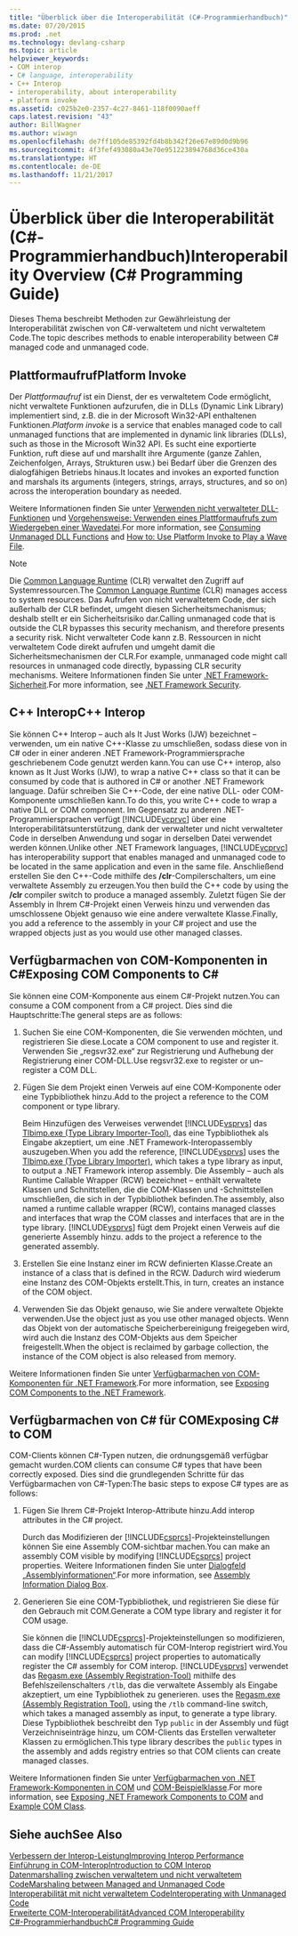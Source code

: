 ```yaml
---
title: "Überblick über die Interoperabilität (C#-Programmierhandbuch)"
ms.date: 07/20/2015
ms.prod: .net
ms.technology: devlang-csharp
ms.topic: article
helpviewer_keywords:
- COM interop
- C# language, interoperability
- C++ Interop
- interoperability, about interoperability
- platform invoke
ms.assetid: c025b2e0-2357-4c27-8461-118f0090aeff
caps.latest.revision: "43"
author: BillWagner
ms.author: wiwagn
ms.openlocfilehash: de7ff105de85392fd4b8b342f26e67e89d0d9b96
ms.sourcegitcommit: 4f3fef493080a43e70e951223894768d36ce430a
ms.translationtype: HT
ms.contentlocale: de-DE
ms.lasthandoff: 11/21/2017
---
```

# <a name="interoperability-overview-c-programming-guide"></a><span data-ttu-id="d630e-102">Überblick über die Interoperabilität (C#-Programmierhandbuch)</span><span class="sxs-lookup"><span data-stu-id="d630e-102">Interoperability Overview (C# Programming Guide)</span></span>
<span data-ttu-id="d630e-103">Dieses Thema beschreibt Methoden zur Gewährleistung der Interoperabilität zwischen von C#-verwaltetem und nicht verwaltetem Code.</span><span class="sxs-lookup"><span data-stu-id="d630e-103">The topic describes methods to enable interoperability between C# managed code and unmanaged code.</span></span>  
  
## <a name="platform-invoke"></a><span data-ttu-id="d630e-104">Plattformaufruf</span><span class="sxs-lookup"><span data-stu-id="d630e-104">Platform Invoke</span></span>  
 <span data-ttu-id="d630e-105">Der *Plattformaufruf* ist ein Dienst, der es verwaltetem Code ermöglicht, nicht verwaltete Funktionen aufzurufen, die in DLLs (Dynamic Link Library) implementiert sind, z.B. die in der Microsoft Win32-API enthaltenen Funktionen.</span><span class="sxs-lookup"><span data-stu-id="d630e-105">*Platform invoke* is a service that enables managed code to call unmanaged functions that are implemented in dynamic link libraries (DLLs), such as those in the Microsoft Win32 API.</span></span> <span data-ttu-id="d630e-106">Es sucht eine exportierte Funktion, ruft diese auf und marshallt ihre Argumente (ganze Zahlen, Zeichenfolgen, Arrays, Strukturen usw.) bei Bedarf über die Grenzen des dialogfähigen Betriebs hinaus.</span><span class="sxs-lookup"><span data-stu-id="d630e-106">It locates and invokes an exported function and marshals its arguments (integers, strings, arrays, structures, and so on) across the interoperation boundary as needed.</span></span>  
  
 <span data-ttu-id="d630e-107">Weitere Informationen finden Sie unter [Verwenden nicht verwalteter DLL-Funktionen](../../../framework/interop/consuming-unmanaged-dll-functions.md) und [Vorgehensweise: Verwenden eines Plattformaufrufs zum Wiedergeben einer Wavedatei](../../../csharp/programming-guide/interop/how-to-use-platform-invoke-to-play-a-wave-file.md).</span><span class="sxs-lookup"><span data-stu-id="d630e-107">For more information, see [Consuming Unmanaged DLL Functions](../../../framework/interop/consuming-unmanaged-dll-functions.md) and [How to: Use Platform Invoke to Play a Wave File](../../../csharp/programming-guide/interop/how-to-use-platform-invoke-to-play-a-wave-file.md).</span></span>  
  
> [!NOTE]
>  <span data-ttu-id="d630e-108">Die [Common Language Runtime](../../../standard/clr.md) (CLR) verwaltet den Zugriff auf Systemressourcen.</span><span class="sxs-lookup"><span data-stu-id="d630e-108">The [Common Language Runtime](../../../standard/clr.md) (CLR) manages access to system resources.</span></span> <span data-ttu-id="d630e-109">Das Aufrufen von nicht verwaltetem Code, der sich außerhalb der CLR befindet, umgeht diesen Sicherheitsmechanismus; deshalb stellt er ein Sicherheitsrisiko dar.</span><span class="sxs-lookup"><span data-stu-id="d630e-109">Calling unmanaged code that is outside the CLR bypasses this security mechanism, and therefore presents a security risk.</span></span> <span data-ttu-id="d630e-110">Nicht verwalteter Code kann z.B. Ressourcen in nicht verwaltetem Code direkt aufrufen und umgeht damit die Sicherheitsmechanismen der CLR.</span><span class="sxs-lookup"><span data-stu-id="d630e-110">For example, unmanaged code might call resources in unmanaged code directly, bypassing CLR security mechanisms.</span></span> <span data-ttu-id="d630e-111">Weitere Informationen finden Sie unter [.NET Framework-Sicherheit](http://go.microsoft.com/fwlink/?LinkId=37122).</span><span class="sxs-lookup"><span data-stu-id="d630e-111">For more information, see [.NET Framework Security](http://go.microsoft.com/fwlink/?LinkId=37122).</span></span>  
  
## <a name="c-interop"></a><span data-ttu-id="d630e-112">C++ Interop</span><span class="sxs-lookup"><span data-stu-id="d630e-112">C++ Interop</span></span>  
 <span data-ttu-id="d630e-113">Sie können C++ Interop – auch als It Just Works (IJW) bezeichnet – verwenden, um ein native C++-Klasse zu umschließen, sodass diese von in C# oder in einer anderen .NET Framework-Programmiersprache geschriebenem Code genutzt werden kann.</span><span class="sxs-lookup"><span data-stu-id="d630e-113">You can use C++ interop, also known as It Just Works (IJW), to wrap a native C++ class so that it can be consumed by code that is authored in C# or another .NET Framework language.</span></span> <span data-ttu-id="d630e-114">Dafür schreiben Sie C++-Code, der eine native DLL- oder COM-Komponente umschließen kann.</span><span class="sxs-lookup"><span data-stu-id="d630e-114">To do this, you write C++ code to wrap a native DLL or COM component.</span></span> <span data-ttu-id="d630e-115">Im Gegensatz zu anderen .NET-Programmiersprachen verfügt [!INCLUDE[vcprvc](~/includes/vcprvc-md.md)] über eine Interoperabilitätsunterstützung, dank der verwalteter und nicht verwalteter Code in derselben Anwendung und sogar in derselben Datei verwendet werden können.</span><span class="sxs-lookup"><span data-stu-id="d630e-115">Unlike other .NET Framework languages, [!INCLUDE[vcprvc](~/includes/vcprvc-md.md)] has interoperability support that enables managed and unmanaged code to be located in the same application and even in the same file.</span></span> <span data-ttu-id="d630e-116">Anschließend erstellen Sie den C++-Code mithilfe des **/clr**-Compilerschalters, um eine verwaltete Assembly zu erzeugen.</span><span class="sxs-lookup"><span data-stu-id="d630e-116">You then build the C++ code by using the **/clr** compiler switch to produce a managed assembly.</span></span> <span data-ttu-id="d630e-117">Zuletzt fügen Sie der Assembly in Ihrem C#-Projekt einen Verweis hinzu und verwenden das umschlossene Objekt genauso wie eine andere verwaltete Klasse.</span><span class="sxs-lookup"><span data-stu-id="d630e-117">Finally, you add a reference to the assembly in your C# project and use the wrapped objects just as you would use other managed classes.</span></span>  
  
## <a name="exposing-com-components-to-c"></a><span data-ttu-id="d630e-118">Verfügbarmachen von COM-Komponenten in C#</span><span class="sxs-lookup"><span data-stu-id="d630e-118">Exposing COM Components to C#</span></span>  
 <span data-ttu-id="d630e-119">Sie können eine COM-Komponente aus einem C#-Projekt nutzen.</span><span class="sxs-lookup"><span data-stu-id="d630e-119">You can consume a COM component from a C# project.</span></span> <span data-ttu-id="d630e-120">Dies sind die Hauptschritte:</span><span class="sxs-lookup"><span data-stu-id="d630e-120">The general steps are as follows:</span></span>  
  
1.  <span data-ttu-id="d630e-121">Suchen Sie eine COM-Komponenten, die Sie verwenden möchten, und registrieren Sie diese.</span><span class="sxs-lookup"><span data-stu-id="d630e-121">Locate a COM component to use and register it.</span></span> <span data-ttu-id="d630e-122">Verwenden Sie „regsvr32.exe“ zur Registrierung und Aufhebung der Registrierung einer COM-DLL.</span><span class="sxs-lookup"><span data-stu-id="d630e-122">Use regsvr32.exe to register or un–register a COM DLL.</span></span>  
  
2.  <span data-ttu-id="d630e-123">Fügen Sie dem Projekt einen Verweis auf eine COM-Komponente oder eine Typbibliothek hinzu.</span><span class="sxs-lookup"><span data-stu-id="d630e-123">Add to the project a reference to the COM component or type library.</span></span>  
  
     <span data-ttu-id="d630e-124">Beim Hinzufügen des Verweises verwendet [!INCLUDE[vsprvs](~/includes/vsprvs-md.md)] das [Tlbimp.exe (Type Library Importer-Tool)](http://msdn.microsoft.com/library/ec0a8d63-11b3-4acd-b398-da1e37e97382), das eine Typbibliothek als Eingabe akzeptiert, um eine .NET Framework-Interopassembly auszugeben.</span><span class="sxs-lookup"><span data-stu-id="d630e-124">When you add the reference, [!INCLUDE[vsprvs](~/includes/vsprvs-md.md)] uses the [Tlbimp.exe (Type Library Importer)](http://msdn.microsoft.com/library/ec0a8d63-11b3-4acd-b398-da1e37e97382), which takes a type library as input, to output a .NET Framework interop assembly.</span></span> <span data-ttu-id="d630e-125">Die Assembly – auch als Runtime Callable Wrapper (RCW) bezeichnet – enthält verwaltete Klassen und Schnittstellen, die die COM-Klassen und -Schnittstellen umschließen, die sich in der Typbibliothek befinden.</span><span class="sxs-lookup"><span data-stu-id="d630e-125">The assembly, also named a runtime callable wrapper (RCW), contains managed classes and interfaces that wrap the COM classes and interfaces that are in the type library.</span></span> [!INCLUDE[vsprvs](~/includes/vsprvs-md.md)]<span data-ttu-id="d630e-126"> fügt dem Projekt einen Verweis auf die generierte Assembly hinzu.</span><span class="sxs-lookup"><span data-stu-id="d630e-126"> adds to the project a reference to the generated assembly.</span></span>  
  
3.  <span data-ttu-id="d630e-127">Erstellen Sie eine Instanz einer im RCW definierten Klasse.</span><span class="sxs-lookup"><span data-stu-id="d630e-127">Create an instance of a class that is defined in the RCW.</span></span> <span data-ttu-id="d630e-128">Dadurch wird wiederum eine Instanz des COM-Objekts erstellt.</span><span class="sxs-lookup"><span data-stu-id="d630e-128">This, in turn, creates an instance of the COM object.</span></span>  
  
4.  <span data-ttu-id="d630e-129">Verwenden Sie das Objekt genauso, wie Sie andere verwaltete Objekte verwenden.</span><span class="sxs-lookup"><span data-stu-id="d630e-129">Use the object just as you use other managed objects.</span></span> <span data-ttu-id="d630e-130">Wenn das Objekt von der automatische Speicherbereinigung freigegeben wird, wird auch die Instanz des COM-Objekts aus dem Speicher freigestellt.</span><span class="sxs-lookup"><span data-stu-id="d630e-130">When the object is reclaimed by garbage collection, the instance of the COM object is also released from memory.</span></span>  
  
 <span data-ttu-id="d630e-131">Weitere Informationen finden Sie unter [Verfügbarmachen von COM-Komponenten für .NET Framework](http://msdn.microsoft.com/library/e78b14f1-e487-43cd-9c6d-1a07483f1730).</span><span class="sxs-lookup"><span data-stu-id="d630e-131">For more information, see [Exposing COM Components to the .NET Framework](http://msdn.microsoft.com/library/e78b14f1-e487-43cd-9c6d-1a07483f1730).</span></span>  
  
## <a name="exposing-c-to-com"></a><span data-ttu-id="d630e-132">Verfügbarmachen von C# für COM</span><span class="sxs-lookup"><span data-stu-id="d630e-132">Exposing C# to COM</span></span>  
 <span data-ttu-id="d630e-133">COM-Clients können C#-Typen nutzen, die ordnungsgemäß verfügbar gemacht wurden.</span><span class="sxs-lookup"><span data-stu-id="d630e-133">COM clients can consume C# types that have been correctly exposed.</span></span> <span data-ttu-id="d630e-134">Dies sind die grundlegenden Schritte für das Verfügbarmachen von C#-Typen:</span><span class="sxs-lookup"><span data-stu-id="d630e-134">The basic steps to expose C# types are as follows:</span></span>  
  
1.  <span data-ttu-id="d630e-135">Fügen Sie Ihrem C#-Projekt Interop-Attribute hinzu.</span><span class="sxs-lookup"><span data-stu-id="d630e-135">Add interop attributes in the C# project.</span></span>  
  
     <span data-ttu-id="d630e-136">Durch das Modifizieren der [!INCLUDE[csprcs](~/includes/csprcs-md.md)]-Projekteinstellungen können Sie eine Assembly COM-sichtbar machen.</span><span class="sxs-lookup"><span data-stu-id="d630e-136">You can make an assembly COM visible by modifying [!INCLUDE[csprcs](~/includes/csprcs-md.md)] project properties.</span></span> <span data-ttu-id="d630e-137">Weitere Informationen finden Sie unter [Dialogfeld „Assemblyinformationen“](/visualstudio/ide/reference/assembly-information-dialog-box).</span><span class="sxs-lookup"><span data-stu-id="d630e-137">For more information, see [Assembly Information Dialog Box](/visualstudio/ide/reference/assembly-information-dialog-box).</span></span>  
  
2.  <span data-ttu-id="d630e-138">Generieren Sie eine COM-Typbibliothek, und registrieren Sie diese für den Gebrauch mit COM.</span><span class="sxs-lookup"><span data-stu-id="d630e-138">Generate a COM type library and register it for COM usage.</span></span>  
  
     <span data-ttu-id="d630e-139">Sie können die [!INCLUDE[csprcs](~/includes/csprcs-md.md)]-Projekteinstellungen so modifizieren, dass die C#-Assembly automatisch für COM-Interop registriert wird.</span><span class="sxs-lookup"><span data-stu-id="d630e-139">You can modify [!INCLUDE[csprcs](~/includes/csprcs-md.md)] project properties to automatically register the C# assembly for COM interop.</span></span> [!INCLUDE[vsprvs](~/includes/vsprvs-md.md)]<span data-ttu-id="d630e-140"> verwendet das [Regasm.exe (Assembly Registration-Tool)](http://msdn.microsoft.com/library/e190e342-36ef-4651-a0b4-0e8c2c0281cb) mithilfe des Befehlszeilenschalters `/tlb`, das die verwaltete Assembly als Eingabe akzeptiert, um eine Typbibliothek zu generieren.</span><span class="sxs-lookup"><span data-stu-id="d630e-140"> uses the [Regasm.exe (Assembly Registration Tool)](http://msdn.microsoft.com/library/e190e342-36ef-4651-a0b4-0e8c2c0281cb), using the `/tlb` command-line switch, which takes a managed assembly as input, to generate a type library.</span></span> <span data-ttu-id="d630e-141">Diese Typbibliothek beschreibt den Typ `public` in der Assembly und fügt Verzeichniseinträge hinzu, um COM-Clients das Erstellen verwalteter Klassen zu ermöglichen.</span><span class="sxs-lookup"><span data-stu-id="d630e-141">This type library describes the `public` types in the assembly and adds registry entries so that COM clients can create managed classes.</span></span>  
  
 <span data-ttu-id="d630e-142">Weitere Informationen finden Sie unter [Verfügbarmachen von .NET Framework-Komponenten in COM](http://msdn.microsoft.com/library/e42a65f7-1e61-411f-b09a-aca1bbce24c6) und [COM-Beispielklasse](../../../csharp/programming-guide/interop/example-com-class.md).</span><span class="sxs-lookup"><span data-stu-id="d630e-142">For more information, see [Exposing .NET Framework Components to COM](http://msdn.microsoft.com/library/e42a65f7-1e61-411f-b09a-aca1bbce24c6) and [Example COM Class](../../../csharp/programming-guide/interop/example-com-class.md).</span></span>  
  
## <a name="see-also"></a><span data-ttu-id="d630e-143">Siehe auch</span><span class="sxs-lookup"><span data-stu-id="d630e-143">See Also</span></span>  
 [<span data-ttu-id="d630e-144">Verbessern der Interop-Leistung</span><span class="sxs-lookup"><span data-stu-id="d630e-144">Improving Interop Performance</span></span>](http://go.microsoft.com/fwlink/?LinkId=99564)  
 [<span data-ttu-id="d630e-145">Einführung in COM-Interop</span><span class="sxs-lookup"><span data-stu-id="d630e-145">Introduction to COM Interop</span></span>](http://go.microsoft.com/fwlink/?LinkId=112406)  
 [<span data-ttu-id="d630e-146">Datenmarshalling zwischen verwaltetem und nicht verwaltetem Code</span><span class="sxs-lookup"><span data-stu-id="d630e-146">Marshaling between Managed and Unmanaged Code</span></span>](http://go.microsoft.com/fwlink/?LinkId=112398)  
 [<span data-ttu-id="d630e-147">Interoperabilität mit nicht verwaltetem Code</span><span class="sxs-lookup"><span data-stu-id="d630e-147">Interoperating with Unmanaged Code</span></span>](https://msdn.microsoft.com/library/sd10k43k)  
 [<span data-ttu-id="d630e-148">Erweiterte COM-Interoperabilität</span><span class="sxs-lookup"><span data-stu-id="d630e-148">Advanced COM Interoperability</span></span>](http://msdn.microsoft.com/en-us/3ada36e5-2390-4d70-b490-6ad8de92f2fb)  
 [<span data-ttu-id="d630e-149">C#-Programmierhandbuch</span><span class="sxs-lookup"><span data-stu-id="d630e-149">C# Programming Guide</span></span>](../../../csharp/programming-guide/index.md)
